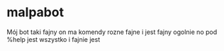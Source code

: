 # malpabot
Mój bot taki fajny on ma komendy rozne fajne i jest fajny ogolnie no pod %help jest wszystko i fajnie jest
